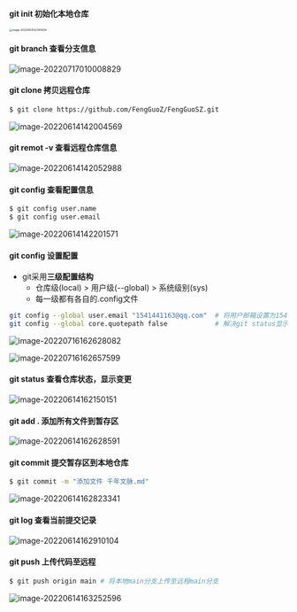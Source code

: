 #### git init 初始化本地仓库

<img src="https://figure-bed-zwd.oss-cn-hangzhou.aliyuncs.com/img_for_markdown/image-20220614142344604.png" alt="image-20220614142344604" style="zoom:33%;" />



#### git branch 查看分支信息

![image-20220717010008829](https://figure-bed-zwd.oss-cn-hangzhou.aliyuncs.com/img_for_markdown/image-20220717010008829.png)



#### git clone 拷贝远程仓库

```bash
$ git clone https://github.com/FengGuoZ/FengGuoSZ.git
```

![image-20220614142004569](https://figure-bed-zwd.oss-cn-hangzhou.aliyuncs.com/img_for_markdown/image-20220614142004569.png)



#### git remot -v 查看远程仓库信息

![image-20220614142052988](https://figure-bed-zwd.oss-cn-hangzhou.aliyuncs.com/img_for_markdown/image-20220614142052988.png)



#### git config 查看配置信息

```bash
$ git config user.name
$ git config user.email
```

![image-20220614142201571](https://figure-bed-zwd.oss-cn-hangzhou.aliyuncs.com/img_for_markdown/image-20220614142201571.png)



#### git config 设置配置

- git采用**三级配置结构**
  - 仓库级(local) > 用户级(--global) > 系统级别(sys)
  - 每一级都有各自的.config文件

```bash
git config --global user.email "1541441163@qq.com"	# 将用户邮箱设置为1541441163@qq.com，配置结果写入用户级.config文件中
git config --global core.quotepath false			# 解决git status显示中文文件名乱码的问题
```

![image-20220716162628082](https://figure-bed-zwd.oss-cn-hangzhou.aliyuncs.com/img_for_markdown/image-20220716162628082.png)

![image-20220716162657599](https://figure-bed-zwd.oss-cn-hangzhou.aliyuncs.com/img_for_markdown/image-20220716162657599.png)

#### git status 查看仓库状态，显示变更

![image-20220614162150151](https://figure-bed-zwd.oss-cn-hangzhou.aliyuncs.com/img_for_markdown/image-20220614162150151.png)



#### git add . 添加所有文件到暂存区

![image-20220614162628591](https://figure-bed-zwd.oss-cn-hangzhou.aliyuncs.com/img_for_markdown/image-20220614162628591.png)



#### git commit 提交暂存区到本地仓库

```bash
$ git commit -m "添加文件 千年文脉.md"
```

![image-20220614162823341](https://figure-bed-zwd.oss-cn-hangzhou.aliyuncs.com/img_for_markdown/image-20220614162823341.png)



#### git log 查看当前提交记录

![image-20220614162910104](https://figure-bed-zwd.oss-cn-hangzhou.aliyuncs.com/img_for_markdown/image-20220614162910104.png)



#### git push 上传代码至远程

```bash
$ git push origin main # 将本地main分支上传至远程main分支
```

![image-20220614163252596](https://figure-bed-zwd.oss-cn-hangzhou.aliyuncs.com/img_for_markdown/image-20220614163252596.png)

